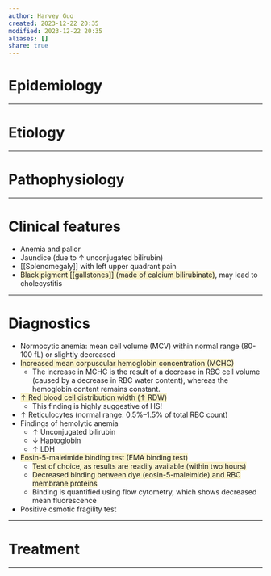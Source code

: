 ```yaml
---
author: Harvey Guo
created: 2023-12-22 20:35
modified: 2023-12-22 20:35
aliases: []
share: true
---
```

# Epidemiology


---
# Etiology


---
# Pathophysiology


---
# Clinical features
- Anemia and pallor
- Jaundice (due to ↑ unconjugated bilirubin)
- [[Splenomegaly]] with left upper quadrant pain
- <span style="background:rgba(240, 200, 0, 0.2)">Black pigment [[gallstones]] (made of calcium bilirubinate)</span>, may lead to cholecystitis

---
# Diagnostics
- Normocytic anemia: mean cell volume (MCV) within normal range (80-100 fL) or slightly decreased
- <span style="background:rgba(240, 200, 0, 0.2)">Increased mean corpuscular hemoglobin concentration (MCHC)</span>
	- The increase in MCHC is the result of a decrease in RBC cell volume (caused by a decrease in RBC water content), whereas the hemoglobin content remains constant.
- <span style="background:rgba(240, 200, 0, 0.2)">↑ Red blood cell distribution width (↑ RDW)</span>
	- This finding is highly suggestive of HS!
- ↑ Reticulocytes (normal range: 0.5%–1.5% of total RBC count)
- Findings of hemolytic anemia
	- ↑ Unconjugated bilirubin
	- ↓ Haptoglobin
	- ↑ LDH
- <span style="background:rgba(240, 200, 0, 0.2)">Eosin-5-maleimide binding test (EMA binding test)</span>
	- <span style="background:rgba(240, 200, 0, 0.2)">Test of choice, as results are readily available (within two hours)</span>
	- <span style="background:rgba(240, 200, 0, 0.2)">Decreased binding between dye (eosin-5-maleimide) and RBC membrane proteins</span>
	- Binding is quantified using flow cytometry, which shows decreased mean fluorescence
- Positive osmotic fragility test

---
# Treatment


---
